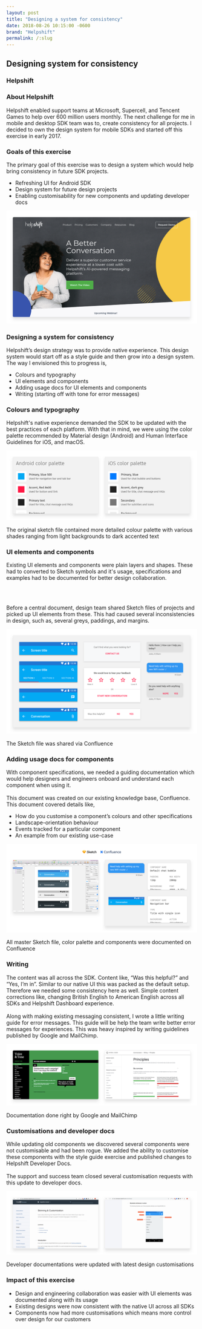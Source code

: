 ```yaml
---
layout: post
title: "Designing a system for consistency"
date: 2018-08-26 10:15:00 -0600
brand: "Helpshift"
permalink: /:slug
---
```



<section id="hero">
  <div class="container">
    <h2>Designing system for consistency</h2>
    <h3>Helpshift</h3>
  </div>
</section>
<section id="content">
  <!-- INTRODUCTION SECTION -->
  <div id="introduction" class="process-step grid-of-two small-container">
    <div>
      <h3>About Helpshift</h3>
      <p>Helpshift enabled support teams at Microsoft, Supercell, and Tencent Games to help over 600 million users monthly. The next challenge for me in mobile and desktop SDK team was to, create consistency for all projects. I decided to own the design system for mobile SDKs and started off this exercise in early 2017.</p>
    </div>
    <div>
      <h3>Goals of this exercise</h3>
      <p>The primary goal of this exercise was to design a system which would help bring consistency in future SDK projects.</p>
      <ul>
        <li>Refreshing UI for Android SDK</li>
        <li>Design system for future design projects</li>
        <li>Enabling customisability for new components and updating developer docs</li>
      </ul>
    </div>
  </div>
  <img src="/assets/learning-educating-accessibility/landing.png" alt="Convertfly helps Shopify stores with various widgets for recovering sales"/>
  <!-- UX Solution -->
  <div class="process-step">
    <h3>Designing a system for consistency</h3>
    <p>
    Helpshift’s design strategy was to provide native experience. This design system would start off as a style guide and then grow into a design system. The way I envisioned this to progress is,
    </p>
    <ul>
      <li>Colours and typography</li>
      <li>UI elements and components</li>
      <li>Adding usage docs for UI elements and components</li>
      <li>Writing (starting off with tone for error messages)</li>
    </ul>
  </div>
  <div class="process-step">
    <h3>Colours and typography</h3>
    <p>Helpshift's native experience demanded the SDK to be updated with the best practices of each platform. With that in mind, we were using the color palette recommended by Material design (Android) and Human Interface Guidelines for iOS, and macOS.</p>
  </div>
  <div class="process-step image-container">
    <img src="/assets/designing-system-for-consistency/colors-1.png" alt="Convertfly helps Shopify stores with various widgets for recovering sales"/>
    <p>The original sketch file contained more detailed colour palette with various shades ranging from light backgrounds to dark accented text</p>
  </div>
  <div class="process-step">
    <h3>UI elements and components</h3>
    <p>Existing UI elements and components were plain layers and shapes. These had to converted to Sketch symbols and it's usage, specifications and examples had to be documented for better design collaboration.</p>
    <br><br>
    <p>Before a central document, design team shared Sketch files of projects and picked up UI elements from these. This had caused several inconsistencies in design, such as, several greys, paddings, and margins.</p>
  </div>
  <div class="process-step image-container">
    <img src="/assets/designing-system-for-consistency/elements-1.png" alt="Convertfly helps Shopify stores with various widgets for recovering sales"/>
    <p>The Sketch file was shared via Confluence</p>
  </div>
  <div class="process-step">
    <h3>Adding usage docs for components</h3>
    <p>With component specifications, we needed a guiding documentation which would help designers and engineers onboard and understand each component when using it.
    <br><br>
    This document was created on our existing knowledge base, Confluence. This document covered details like,
    </p>
    <ul>
      <li>How do you customise a component’s colours and other specifications</li>
      <li>Landscape-orientation behaviour</li>
      <li>Events tracked for a particular component</li>
      <li>An example from our existing use-case</li>
    </ul>
  </div>
  <div class="process-step image-container">
    <img src="/assets/designing-system-for-consistency/documents-1.png" alt="Convertfly helps Shopify stores with various widgets for recovering sales"/>
    <p>All master Sketch file, color palette and components were documented on Confluence</p>
  </div>
  <div class="process-step">
    <h3>Writing</h3>
    <p>The content was all across the SDK. Content like, “Was this helpful?” and “Yes, I’m in”. Similar to our native UI this was packed as the default setup. Therefore we needed some consistency here as well. Simple content corrections like, changing British English to American English across all SDKs and Helpshift Dashboard experience.
    <br><br>
    Along with making existing messaging consistent, I wrote a little writing guide for error messages. This guide will be help the team write better error messages for experiences. This was heavy inspired by writing guidelines published by Google and MailChimp.
    </p>
  </div>
  <div class="process-step image-container">
    <img src="/assets/designing-system-for-consistency/writing-1.png" alt="Convertfly helps Shopify stores with various widgets for recovering sales"/>
    <p>Documentation done right by Google and MailChimp</p>
  </div>
  <div class="process-step">
    <h3>Customisations and developer docs</h3>
    <p>While updating old components we discovered several components were not customisable and had been rogue. We added the ability to customise these components with the style guide exercise and published changes to Helpshift Developer Docs.
    <br><br>
    The support and success team closed several customisation requests with this update to developer docs.</p>
  </div>
  <div class="process-step image-container">
    <img src="/assets/designing-system-for-consistency/devdocs-1.png" alt="Convertfly helps Shopify stores with various widgets for recovering sales"/>
    <p>Developer documentations were updated with latest design customisations</p>
  </div>
  <div class="process-step">
    <h3>Impact of this exercise</h3>
    <ul>
      <li>Design and engineering collaboration was easier with UI elements was documented along with its usage</li>
      <li>Existing designs were now consistent with the native UI across all SDKs</li>
      <li>Components now had more customisations which means more control over design for our customers</li>
    </ul>
  </div>
</section>